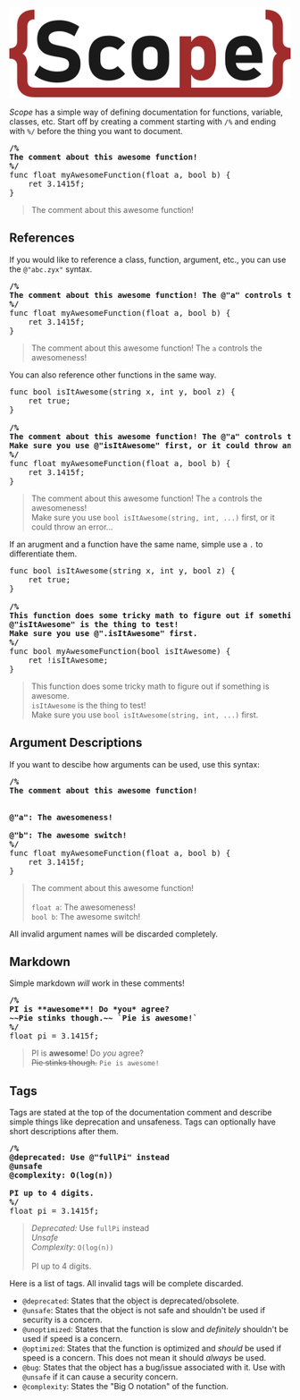 ![Scope Logo](logo.svg)

*Scope* has a simple way of defining documentation for functions, variable, classes, etc. Start off by creating a comment starting with `/%` and ending with `%/` before the thing you want to document.
<pre>
<b>/%
The comment about this awesome function!
%/</b>
func float myAwesomeFunction(float a, bool b) {
    ret 3.1415f;
}
</pre>
> The comment about this awesome function!

## References

If you would like to reference a class, function, argument, etc., you can use the `@"abc.zyx"` syntax.
<pre>
<b>/%
The comment about this awesome function! The @"a" controls the awesomeness!
%/</b>
func float myAwesomeFunction(float a, bool b) {
    ret 3.1415f;
}
</pre>
> The comment about this awesome function! The `a` controls the awesomeness!

You can also reference other functions in the same way.
<pre>
func bool isItAwesome(string x, int y, bool z) {
    ret true;
}

<b>/%
The comment about this awesome function! The @"a" controls the awesomeness!
Make sure you use @"isItAwesome" first, or it could throw an error...
%/</b>
func float myAwesomeFunction(float a, bool b) {
    ret 3.1415f;
}
</pre>
> The comment about this awesome function! The `a` controls the awesomeness!<br/>
> Make sure you use `bool isItAwesome(string, int, ...)` first, or it could throw an error...

If an arugment and a function have the same name, simple use a `.` to differentiate them.
<pre>
func bool isItAwesome(string x, int y, bool z) {
    ret true;
}

<b>/%
This function does some tricky math to figure out if something is awesome.
@"isItAwesome" is the thing to test!
Make sure you use @".isItAwesome" first.
%/</b>
func bool myAwesomeFunction(bool isItAwesome) {
    ret !isItAwesome;
}
</pre>
> This function does some tricky math to figure out if something is awesome.<br/>
> `isItAwesome` is the thing to test!<br/>
> Make sure you use `bool isItAwesome(string, int, ...)` first.

## Argument Descriptions

If you want to descibe how arguments can be used, use this syntax:
<pre>
<b>/%
The comment about this awesome function!
<br/>
@"a": The awesomeness!<br/>
@"b": The awesome switch!
%/</b>
func float myAwesomeFunction(float a, bool b) {
    ret 3.1415f;
}
</pre>
> The comment about this awesome function!<br/><br/>
> `float a`: The awesomeness!<br/>
> `bool b`: The awesome switch!

All invalid argument names will be discarded completely.

## Markdown

Simple markdown *will* work in these comments!
<pre>
<b>/%
PI is **awesome**! Do *you* agree?
~~Pie stinks though.~~ `Pie is awesome!`
%/</b>
float pi = 3.1415f;
</pre>
> PI is **awesome**! Do *you* agree?<br/>
> ~~Pie stinks though.~~ `Pie is awesome!`

## Tags

Tags are stated at the top of the documentation comment and describe simple things like deprecation and unsafeness. Tags can optionally have short descriptions after them.

<pre>
<b>/%
@deprecated: Use @"fullPi" instead
@unsafe
@complexity: O(log(n))

PI up to 4 digits.
%/</b>
float pi = 3.1415f;
</pre>
> *Deprecated:* Use `fullPi` instead<br/>
> *Unsafe*<br/>
> *Complexity:* `O(log(n))`<br/><br/>
> PI up to 4 digits.

Here is a list of tags. All invalid tags will be complete discarded.

- `@deprecated`: States that the object is deprecated/obsolete.
- `@unsafe`: States that the object is not safe and shouldn't be used if security is a concern.
- `@unoptimized`: States that the function is slow and *definitely* shouldn't be used if speed is a concern.
- `@optimized`: States that the function is optimized and *should* be used if speed is a concern. This does not mean it should *always* be used.
- `@bug`: States that the object has a bug/issue associated with it. Use with `@unsafe` if it can cause a security concern.
- `@complexity`: States the "Big O notation" of the function.